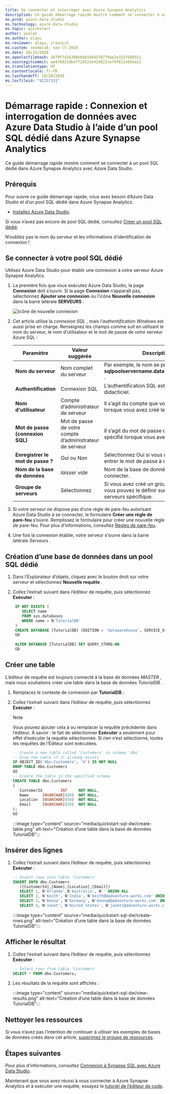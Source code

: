 ```yaml
---
title: Se connecter et interroger avec Azure Synapse Analytics
description: Ce guide démarrage rapide montre comment se connecter à un pool SQL dédié dans Azure Synapse Analytics avec Azure Data Studio.
ms.prod: azure-data-studio
ms.technology: azure-data-studio
ms.topic: quickstart
author: yualan
ms.author: alayu
ms.reviewer: alayu, jrasnick
ms.custom: seodec18; seo-lt-2019
ms.date: 10/15/2020
ms.openlocfilehash: 1679f7416306b8dda564576779ae2e315f589311
ms.sourcegitcommit: ae474d21db4f724523e419622ce79f611e956a22
ms.translationtype: HT
ms.contentlocale: fr-FR
ms.lasthandoff: 10/20/2020
ms.locfileid: "92257331"
---
```

# <a name="quickstart-use-azure-data-studio-to-connect-and-query-data-using-a-dedicated-sql-pool-in-azure-synapse-analytics"></a>Démarrage rapide : Connexion et interrogation de données avec Azure Data Studio à l’aide d’un pool SQL dédié dans Azure Synapse Analytics

Ce guide démarrage rapide montre comment se connecter à un pool SQL dédié dans Azure Synapse Analytics avec Azure Data Studio.

## <a name="prerequisites"></a>Prérequis
Pour suivre ce guide démarrage rapide, vous avez besoin d’Azure Data Studio et d’un pool SQL dédié dans Azure Synapse Analytics.

- [Installez Azure Data Studio](./download-azure-data-studio.md).

Si vous n’avez pas encore de pool SQL dédié, consultez [Créer un pool SQL dédié](/azure/sql-data-warehouse/sql-data-warehouse-get-started-provision).

N’oubliez pas le nom du serveur et les informations d’identification de connexion !


## <a name="connect-to-your-dedicated-sql-pool"></a>Se connecter à votre pool SQL dédié

Utilisez Azure Data Studio pour établir une connexion à votre serveur Azure Synapse Analytics.

1. La première fois que vous exécutez Azure Data Studio, la page **Connexion** doit s’ouvrir. Si la page **Connexion** n’apparaît pas, sélectionnez **Ajouter une connexion** ou l’icône **Nouvelle connexion** dans la barre latérale **SERVEURS** :
   
   ![Icône de nouvelle connexion](media/quickstart-sql-dw/new-connection-icon.png)

2. Cet article utilise la *connexion SQL* , mais *l'authentification Windows* est aussi prise en charge. Renseignez les champs comme suit en utilisant le nom du serveur, le nom d’utilisateur et le mot de passe de *votre* serveur Azure SQL :

   |   Paramètre    | Valeur suggérée | Description |
   |--------------|-----------------|-------------| 
   | **Nom du serveur** | Nom complet du serveur | Par exemple, le nom se présente ainsi : **sqlpoolservername.database.windows.net** . |
   | **Authentification** | Connexion SQL| L’authentification SQL est utilisée dans ce didacticiel. |
   | **Nom d'utilisateur** | Compte d’administrateur de serveur | Il s’agit du compte que vous avez spécifié lorsque vous avez créé le serveur. |
   | **Mot de passe (connexion SQL)** | Mot de passe de votre compte d’administrateur de serveur | Il s’agit du mot de passe que vous avez spécifié lorsque vous avez créé le serveur. |
   | **Enregistrer le mot de passe ?** | Oui ou Non | Sélectionnez Oui si vous ne souhaitez pas entrer le mot de passe à chaque fois. |
   | **Nom de la base de données** | *laisser vide* | Nom de la base de données à laquelle se connecter. |
   | **Groupe de serveurs** | Sélectionnez <Default> | Si vous avez créé un groupe de serveurs, vous pouvez le définir sur un groupe de serveurs spécifique. | 

3. Si votre serveur ne dispose pas d’une règle de pare-feu autorisant Azure Data Studio à se connecter, le formulaire **Créer une règle de pare-feu** s’ouvre. Remplissez le formulaire pour créer une nouvelle règle de pare-feu. Pour plus d’informations, consultez [Règles de pare-feu](/azure/sql-database/sql-database-firewall-configure).

4. Une fois la connexion établie, votre serveur s'ouvre dans la barre latérale *Serveurs* .

## <a name="create-a-database-in-your-dedicated-sql-pool"></a>Création d’une base de données dans un pool SQL dédié

1. Dans l’Explorateur d’objets, cliquez avec le bouton droit sur votre serveur et sélectionnez **Nouvelle requête** .

2. Collez l’extrait suivant dans l’éditeur de requête, puis sélectionnez **Exécuter** :

   ```sql
    IF NOT EXISTS (
       SELECT name
       FROM sys.databases
       WHERE name = N'TutorialDB'
    )
    CREATE DATABASE [TutorialDB] (EDITION = 'datawarehouse', SERVICE_OBJECTIVE='DW100');
    GO  
    
    ALTER DATABASE [TutorialDB] SET QUERY_STORE=ON
    GO
   ```

## <a name="create-a-table"></a>Créer une table

L’éditeur de requête est toujours connecté à la base de données *MASTER* , mais nous souhaitons créer une table dans la base de données *TutorialDB* . 

1. Remplacez le contexte de connexion par **TutorialDB** :

2. Collez l’extrait suivant dans l’éditeur de requête, puis sélectionnez **Exécuter** :

   > [!NOTE]
   > Vous pouvez ajouter cela à ou remplacer la requête précédente dans l’éditeur. À savoir : le fait de sélectionner **Exécuter** a seulement pour effet d’exécuter la requête sélectionnée. Si rien n’est sélectionné, toutes les requêtes de l’Éditeur sont exécutées.

   ```sql
   -- Create a new table called 'Customers' in schema 'dbo'
   -- Drop the table if it already exists
   IF OBJECT_ID('dbo.Customers', 'U') IS NOT NULL
   DROP TABLE dbo.Customers
   GO
   -- Create the table in the specified schema
   CREATE TABLE dbo.Customers
   (
      CustomerId        INT     NOT NULL,
      Name      [NVARCHAR](50)  NOT NULL,
      Location  [NVARCHAR](50)  NOT NULL,
      Email     [NVARCHAR](50)  NOT NULL
   );
   GO
   ```

    :::image type="content" source="media/quickstart-sql-dw/create-table.png" alt-text="Création d’une table dans la base de données TutorialDB":::


## <a name="insert-rows"></a>Insérer des lignes

1. Collez l’extrait suivant dans l’éditeur de requête, puis sélectionnez **Exécuter** :

   ```sql
   -- Insert rows into table 'Customers'
   INSERT INTO dbo.Customers
      ([CustomerId],[Name],[Location],[Email])
      SELECT 1, N'Orlando',N'Australia', N'' UNION ALL
      SELECT 2, N'Keith', N'India', N'keith0@adventure-works.com' UNION ALL
      SELECT 3, N'Donna', N'Germany', N'donna0@adventure-works.com' UNION ALL
      SELECT 4, N'Janet', N'United States', N'janet1@adventure-works.com'
   ```

    :::image type="content" source="media/quickstart-sql-dw/create-rows.png" alt-text="Création d’une table dans la base de données TutorialDB":::

## <a name="view-the-result"></a>Afficher le résultat

1. Collez l’extrait suivant dans l’éditeur de requête, puis sélectionnez **Exécuter** :

   ```sql
   -- Select rows from table 'Customers'
   SELECT * FROM dbo.Customers;
   ```

2. Les résultats de la requête sont affichés :

    :::image type="content" source="media/quickstart-sql-dw/view-results.png" alt-text="Création d’une table dans la base de données TutorialDB":::


## <a name="clean-up-resources"></a>Nettoyer les ressources

Si vous n’avez pas l’intention de continuer à utiliser les exemples de bases de données créés dans cet article, [supprimez le groupe de ressources](/azure/azure/synapse-analytics/sql-data-warehouse/create-data-warehouse-portal#clean-up-resources).

## <a name="next-steps"></a>Étapes suivantes
Pour plus d’informations, consultez [Connexion à Synapse SQL avec Azure Data Studio](https://docs.microsoft.com/azure/synapse-analytics/sql/get-started-azure-data-studio).

Maintenant que vous avez réussi à vous connecter à Azure Synapse Analytics et à exécuter une requête, essayez le [tutoriel de l’éditeur de code](tutorial-sql-editor.md).